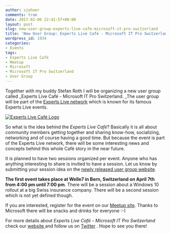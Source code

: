 ```yaml
---
author: sjohner
comments: true
date: 2017-02-06 22:41:57+00:00
layout: post
slug: new-user-group-experts-live-cafe-microsoft-it-pro-switzerland
title: 'New User Group: Experts Live Café - Microsoft IT Pro Switzerland'
wordpress_id: 1934
categories:
- Events
tags:
- Experts Live Café
- Meetup
- Microsoft
- Microsoft IT Pro Switzerland
- User Group
---
```


Together with my buddy Stefan Roth I will be organizing a new user group called _Experts Live Café - Microsoft IT Pro Switzerland. _The user group will be part of the [Experts Live network](http://itproch.expertslive.cafe/experts-live-netzwerk.html) which is known for its famous Experts Live events.

[![Experts Live Café Logo](/images/ExpertsLive_CAFE_pos_blue_rgb_itpro-1024x239.png)](/images/ExpertsLive_CAFE_pos_blue_rgb_itpro.png)

So what is the idea behind the _Experts Live Café_? Basically it is all about community members getting together and sharing know-how, socializing, networking and of course having a good time. But because the event is part of the Experts Live network, there will be some interesting news and concepts behind this whole Café story in the near future.

It is planned to have two sessions organized per event. Anyone who has anything interesting to share is invited to have a session. Let us know by submitting your session idea on the [newly released user group website](http://itproch.expertslive.cafe/sessions.html).

**The first event takes place at Welle7 in Bern, Switzerland on April 7th from 4:00 pm until 7:00 pm**. There will be a session about a Windows 10 rollout at a big Swiss insurance company. There will be a second session which is not yet defined though.

If you are interested, register for the event on our [Meetup site](https://www.meetup.com/MicrosoftITProSchweiz/). Thanks to Microsoft there will be snacks and drinks for everyone :-)

For more details about _Experts Live Café - Microsoft IT Pro Switzerland_ check our [website ](http://itproch.expertslive.cafe/)and follow us on [Twitter](https://twitter.com/ExpertsLiveCafe) . Hope to see you there!
